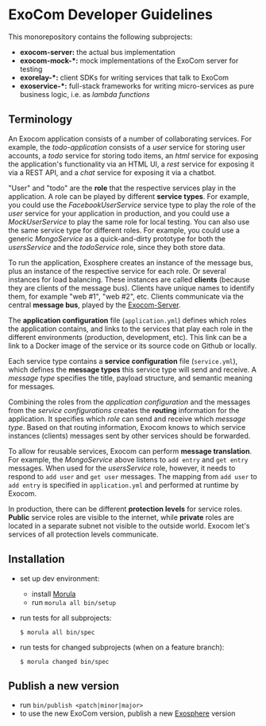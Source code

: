# ExoCom Developer Guidelines

This monorepository contains the following subprojects:
* __exocom-server:__ the actual bus implementation
* __exocom-mock-*:__ mock implementations of the ExoCom server
                     for testing
* __exorelay-*:__ client SDKs for writing services that talk to ExoCom
* __exoservice-*:__ full-stack frameworks
                    for writing micro-services
                    as pure business logic,
                    i.e. as _lambda functions_


## Terminology

An Exocom application consists of a number of collaborating services.
For example, the _todo-application_ consists of a _user_ service for storing user accounts,
a _todo_ service for storing todo items,
an _html_ service for exposing the application's functionality via an HTML UI,
a _rest_ service for exposing it via a REST API,
and a _chat_ service for exposing it via a chatbot.

"User" and "todo" are the __role__ that the respective services play in the application.
A role can be played by different __service types__.
For example, you could use the _FacebookUserService_ service type
to play the role of the _user_ service for your application in production,
and you could use a _MockUserService_ to play the same role for local testing.
You can also use the same service type for different roles.
For example, you could use a generic _MongoService_ as a quick-and-dirty prototype
for both the _usersService_ and the _todoService_ role,
since they both store data.

To run the application, Exosphere creates an instance of the message bus,
plus an instance of the respective service for each role.
Or several instances for load balancing.
These instances are called __clients__ (because they are clients of the message bus).
Clients have unique names to identify them, for example "web #1", "web #2", etc.
Clients communicate via the central __message bus__,
played by the [Exocom-Server](exocom-server).

The __application configuration__ file (`application.yml`) defines
which roles the application contains, and links to the services that play each role
in the different environments (production, development, etc).
This link can be a link to a Docker image of the service
or its source code on Github or locally.

Each service type contains a __service configuration__ file (`service.yml`),
which defines the __message types__ this service type will send and receive.
A _message type_ specifies the title, payload structure,
and semantic meaning for messages.

Combining the roles from the _application configuration_
and the messages from the _service configurations_
creates the __routing__ information for the application.
It specifies which _role_ can send and receive which _message type_.
Based on that routing information,
Exocom knows to which service instances (clients) messages sent by other services should be forwarded.

To allow for reusable services, Exocom can perform __message translation__.
For example, the _MongoService_ above listens to `add entry` and `get entry` messages.
When used for the _usersService_ role, however,
it needs to respond to `add user` and `get user` messages.
The mapping from `add user` to `add entry` is specified in `application.yml`
and performed at runtime by Exocom.

In production, there can be different __protection levels__ for service roles.
__Public__ service roles are visible to the internet,
while __private__ roles are located in a separate subnet not visible to the outside world.
Exocom let's services of all protection levels communicate.


## Installation

* set up dev environment:
  * install [Morula](https://github.com/Originate/morula)
  * run `morula all bin/setup`

* run tests for all subprojects:

  ```
  $ morula all bin/spec
  ```

* run tests for changed subprojects (when on a feature branch):

  ```
  $ morula changed bin/spec
  ```


## Publish a new version

* run `bin/publish <patch|minor|major>`
* to use the new ExoCom version,
  publish a new [Exosphere](https://github.com/Originate/exosphere) version
